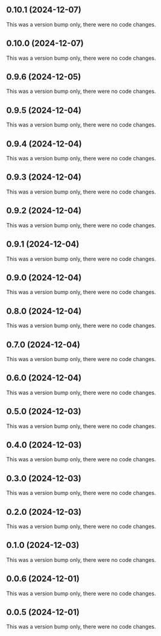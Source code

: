 ## 0.10.1 (2024-12-07)

This was a version bump only, there were no code changes.

## 0.10.0 (2024-12-07)

This was a version bump only, there were no code changes.

## 0.9.6 (2024-12-05)

This was a version bump only, there were no code changes.

## 0.9.5 (2024-12-04)

This was a version bump only, there were no code changes.

## 0.9.4 (2024-12-04)

This was a version bump only, there were no code changes.

## 0.9.3 (2024-12-04)

This was a version bump only, there were no code changes.

## 0.9.2 (2024-12-04)

This was a version bump only, there were no code changes.

## 0.9.1 (2024-12-04)

This was a version bump only, there were no code changes.

## 0.9.0 (2024-12-04)

This was a version bump only, there were no code changes.

## 0.8.0 (2024-12-04)

This was a version bump only, there were no code changes.

## 0.7.0 (2024-12-04)

This was a version bump only, there were no code changes.

## 0.6.0 (2024-12-04)

This was a version bump only, there were no code changes.

## 0.5.0 (2024-12-03)

This was a version bump only, there were no code changes.

## 0.4.0 (2024-12-03)

This was a version bump only, there were no code changes.

## 0.3.0 (2024-12-03)

This was a version bump only, there were no code changes.

## 0.2.0 (2024-12-03)

This was a version bump only, there were no code changes.

## 0.1.0 (2024-12-03)

This was a version bump only, there were no code changes.

## 0.0.6 (2024-12-01)

This was a version bump only, there were no code changes.

## 0.0.5 (2024-12-01)

This was a version bump only, there were no code changes.